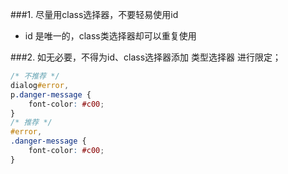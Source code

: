###1. 尽量用class选择器，不要轻易使用id
* id 是唯一的，class类选择器却可以重复使用

###2. 如无必要，不得为id、class选择器添加 类型选择器 进行限定；
```css
/* 不推荐 */
dialog#error,
p.danger-message {
    font-color: #c00;
}
/* 推荐 */
#error,
.danger-message {
    font-color: #c00;
}
```